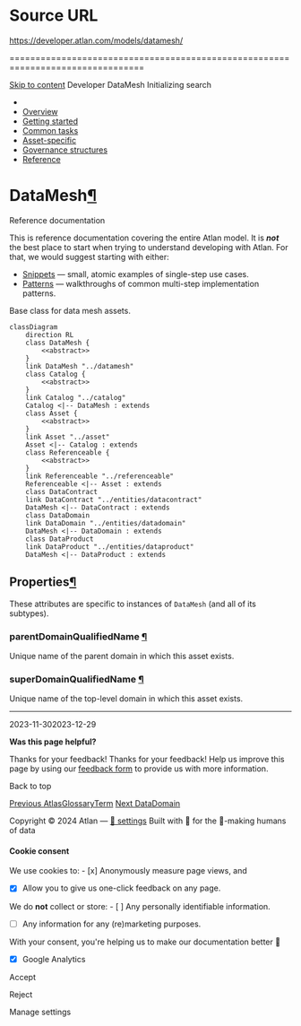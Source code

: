 # Source URL
https://developer.atlan.com/models/datamesh/

================================================================================

<!--
canonical: https://developer.atlan.com/models/datamesh/
meta-content-security-policy: object-src 'none'; base-uri 'self'; manifest-src 'self'; media-src 'self';
meta-description: Dear Developers
meta-generator: mkdocs-1.6.1, mkdocs-material-9.6.14
meta-og-description: Dear Developers
meta-og-image: https://developer.atlan.com/assets/images/social/models/datamesh/index.png
meta-og-image-height: 630
meta-og-image-type: image/png
meta-og-image-width: 1200
meta-og-title: DataMesh - Developer
meta-og-type: website
meta-og-url: https://developer.atlan.com/models/datamesh/
meta-twitter:card: summary_large_image
meta-twitter:description: Dear Developers
meta-twitter:image: https://developer.atlan.com/assets/images/social/models/datamesh/index.png
meta-twitter:title: DataMesh - Developer
meta-viewport: width=device-width,initial-scale=1
title: DataMesh - Developer
-->

[Skip to content](#datamesh) Developer DataMesh Initializing search 

* 
* [Overview](../..)
* [Getting started](../../getting-started/)
* [Common tasks](../../snippets/)
* [Asset\-specific](../../patterns/)
* [Governance structures](../../governance/)
* [Reference](../../reference/)

DataMesh[¶](#datamesh "Permanent link")
=======================================

Reference documentation

This is reference documentation covering the entire Atlan model. It is ***not*** the best place to start when trying to understand developing with Atlan. For that, we would suggest starting with either:

* [Snippets](../../snippets/) — small, atomic examples of single\-step use cases.
* [Patterns](../../patterns/) — walkthroughs of common multi\-step implementation patterns.

Base class for data mesh assets.

```
classDiagram
    direction RL
    class DataMesh {
        <<abstract>>
    }
    link DataMesh "../datamesh"
    class Catalog {
        <<abstract>>
    }
    link Catalog "../catalog"
    Catalog <|-- DataMesh : extends
    class Asset {
        <<abstract>>
    }
    link Asset "../asset"
    Asset <|-- Catalog : extends
    class Referenceable {
        <<abstract>>
    }
    link Referenceable "../referenceable"
    Referenceable <|-- Asset : extends
    class DataContract
    link DataContract "../entities/datacontract"
    DataMesh <|-- DataContract : extends
    class DataDomain
    link DataDomain "../entities/datadomain"
    DataMesh <|-- DataDomain : extends
    class DataProduct
    link DataProduct "../entities/dataproduct"
    DataMesh <|-- DataProduct : extends
```

Properties[¶](#properties "Permanent link")
-------------------------------------------

These attributes are specific to instances of `DataMesh` (and all of its subtypes).

### parentDomainQualifiedName [¶](#parentdomainqualifiedname "Permanent link")

Unique name of the parent domain in which this asset exists.

### superDomainQualifiedName [¶](#superdomainqualifiedname "Permanent link")

Unique name of the top\-level domain in which this asset exists.

---

2023\-11\-302023\-12\-29

**Was this page helpful?**

Thanks for your feedback! Thanks for your feedback! Help us improve this page by using our [feedback form](https://docs.google.com/forms/d/e/1FAIpQLScfoq7vqEn8S4QvN0ehPp0MRy6WYK5x-okJDqD69lHgoPPWtg/viewform?usp=pp_url&entry.1800719315=/models/datamesh/) to provide us with more information. 

Back to top

[Previous AtlasGlossaryTerm](../entities/atlasglossaryterm/) [Next DataDomain](../entities/datadomain/) 

Copyright © 2024 Atlan — [🍪 settings](#__consent) 
Built with 💙 for the 🤖\-making humans of data 

#### Cookie consent

We use cookies to: - [x] Anonymously measure page views, and
- [x] Allow you to give us one\-click feedback on any page.

 We do **not** collect or store: - [ ] Any personally identifiable information.
- [ ] Any information for any (re)marketing purposes.

 With your consent, you're helping us to make our documentation better 💙

- [x] Google Analytics

Accept

Reject

Manage settings

